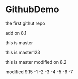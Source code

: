 # GithubDemo
the first githut repo

add on 8.1

this is master

this is master123

this is master modified on 8.2

modified 9.15 -1 -2 -3 -4 -5 -6 -7
